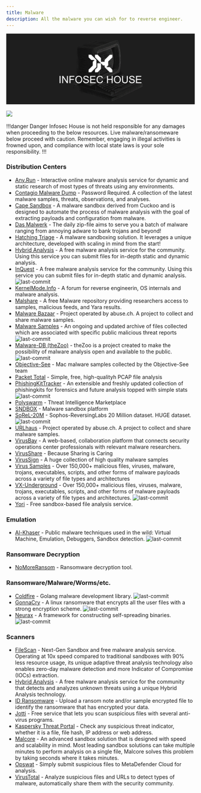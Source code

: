 ```yaml
---
title: Malware
description: All the malware you can wish for to reverse engineer.
---
```


![](/assets/headers/header-logo.png)

![](https://img.shields.io/badge/Tools%20%26%20Resources%20Available-38-757575?style=for-the-badge)

!!!danger Danger
Infosec House is not held responsible for any damages when proceeding to the below resources. Live malware/ransomeware below proceed with caution. Remember, engaging in illegal activities is frowned upon, and compliance with local state laws is your sole responsibility.
!!!


### Distribution Centers

* [Any.Run](https://app.any.run/submissions/) - Interactive online malware analysis service for dynamic and static research of most types of threats using any environments. 
* [Contagio Malware Dump](https://contagiodump.blogspot.com/) - Password Required. A collection of the latest malware samples, threats, observations, and analyses. 
* [Cape Sandbox](https://capesandbox.com/) - A malware sandbox derived from Cuckoo and is designed to automate the process of malware analysis with the goal of extracting payloads and configuration from malware. 
* [Das Malwerk](https://www.dasmalwerk.eu/) - The daily zip-file aims to serve you a batch of malware ranging from annoying adware to bank trojans and beyond! 
* [Hatching Triage](https://tria.ge/) - A malware sandboxing solution. It leverages a unique architecture, developed with scaling in mind from the start! 
* [Hybrid Analysis](https://www.hybrid-analysis.com/) - A free malware analysis service for the community. Using this service you can submit files for in-depth static and dynamic analysis. 
* [InQuest](https://github.com/InQuest/malware-samples) - A free malware analysis service for the community. Using this service you can submit files for in-depth static and dynamic analysis. ![last-commit](https://img.shields.io/github/last-commit/InQuest/malware-samples?style=flat)
* [KernelMode.Info](https://www.kernelmode.info/forum/) - A forum for reverse engineerin, OS internals and malware analysis. 
* [Malshare](https://www.malshare.com/) - A free Malware repository providing researchers access to samples, malicious feeds, and Yara results. 
* [Malware Bazaar](https://bazaar.abuse.ch/browse/) - Project operated by abuse.ch. A project to collect and share malware samples. 
* [Malware Samples](https://github.com/MalwareSamples/Malware-Feed/) - An ongoing and updated archive of files collected which are associated with specific public malicious threat reports ![last-commit](https://img.shields.io/github/last-commit/MalwareSamples/Malware-Feed?style=flat)
* [Malware-DB (theZoo)](https://github.com/ytisf/theZoo) - theZoo is a project created to make the possibility of malware analysis open and available to the public. ![last-commit](https://img.shields.io/github/last-commit/ytisf/theZoo?style=flat)
* [Objective-See](https://objective-see.com/malware.html) - Mac malware samples collected by the Objective-See team 
* [Packet Total](https://packettotal.com/malware-archive.html) - Simple, free, high-qualityh PCAP file analysis 
* [PhishingKitTracker](https://github.com/marcoramilli/PhishingKitTracker) - An extensible and freshly updated collection of phishingkits for forensics and future analysis topped with simple stats ![last-commit](https://img.shields.io/github/last-commit/marcoramilli/PhishingKitTracker?style=flat)
* [Polyswarm](https://polyswarm.network/) - Threat Intelligence Marketplace 
* [SNDBOX](https://app.sndbox.com/) - Malware sandbox platform 
* [SoReL-20M](https://github.com/sophos-ai/SOREL-20M) - Sophos-ReversingLabs 20 Million dataset. HUGE dataset. ![last-commit](https://img.shields.io/github/last-commit/sophos-ai/SOREL-20M?style=flat)
* [URLhaus](https://urlhaus.abuse.ch/browse/) - Project operated by abuse.ch. A project to collect and share malware samples. 
* [VirusBay](https://beta.virusbay.io) - A web-based, collaboration platform that connects security operations center professionals with relevant malware researchers. 
* [VirusShare](https://virusshare.com/) - Because Sharing is Caring 
* [VirusSign](https://virussign.com/) - A huge collection of high quality malware samples 
* [Virus Samples](https://www.virussamples.com/) - Over 150,000+ malicious files, viruses, malware, trojans, executables, scripts, and other forms of malware payloads across a variety of file types and architectures 
* [VX-Underground](hhttps://github.com/vxunderground/MalwareSourceCode) - Over 150,000+ malicious files, viruses, malware, trojans, executables, scripts, and other forms of malware payloads across a variety of file types and architectures. ![last-commit](https://img.shields.io/github/last-commit/vxunderground/MalwareSourceCode?style=flat)
* [Yori](https://yomi.yoroi.company/upload) - Free sandbox-based file analysis service. 

### Emulation

* [Al-Khaser](https://github.com/LordNoteworthy/al-khaser) - Public malware techniques used in the wild: Virtual Machine, Emulation, Debuggers, Sandbox detection. ![last-commit](https://img.shields.io/github/last-commit/LordNoteworthy/al-khaser?style=flat)

### Ransomware Decryption

* [NoMoreRansom](https://www.nomoreransom.org/) - Ransomware decryption tool.

### Ransomware/Malware/Worms/etc.

* [Coldfire](https://github.com/redcode-labs/Coldfire) - Golang malware development library. ![last-commit](https://img.shields.io/github/last-commit/redcode-labs/Coldfire?style=flat)
* [GonnaCry](https://github.com/tarcisio-marinho/GonnaCry) - A linux ransomware that encrypts all the user files with a strong encryption scheme. ![last-commit](https://img.shields.io/github/last-commit/tarcisio-marinho/GonnaCry?style=flat)
* [Neurax](https://github.com/redcode-labs/Neurax) - A framework for constructing self-spreading binaries. ![last-commit](https://img.shields.io/github/last-commit/redcode-labs/Neurax?style=flat)


### Scanners

* [FileScan](https://www.filescan.io/) - Next-Gen Sandbox and free malware analysis service. Operating at 10x speed compared to traditional sandboxes with 90% less resource usage, its unique adaptive threat analysis technology also enables zero-day malware detection and more Indicator of Compromise (IOCs) extraction. 
* [Hybrid Analysis](https://www.hybrid-analysis.com/) - A free malware analysis service for the community that detects and analyzes unknown threats using a unique Hybrid Analysis technology. 
* [ID Ransomware](https://id-ransomware.malwarehunterteam.com/index.php) - Upload a ransom note and/or sample encrypted file to identify the ransomware that has encrypted your data. 
* [Jotti](https://virusscan.jotti.org/) - Free service that lets you scan suspicious files with several anti-virus programs. 
* [Kaspersky Threat Portal](https://opentip.kaspersky.com/) - Сheck any suspicious threat indicator, whether it is a file, file hash, IP address or web address. 
* [Malcore](https://malcore.io) - An advanced sandbox solution that is designed with speed and scalability in mind. Most leading sandbox solutions can take multiple minutes to perform analysis on a single file, Malcore solves this problem by taking seconds where it takes minutes. 
* [Opswat](https://metadefender.opswat.com/) - Simply submit suspicious files to MetaDefender Cloud for analysis. 
* [VirusTotal](https://www.virustotal.com/gui/) - Analyze suspicious files and URLs to detect types of malware, automatically share them with the security community. 


